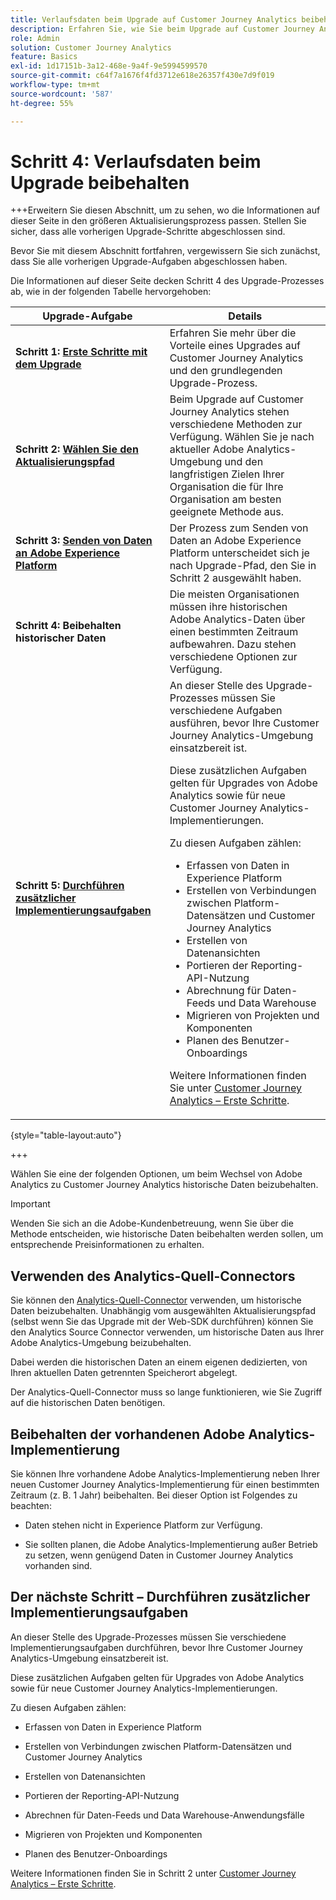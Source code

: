 ```yaml
---
title: Verlaufsdaten beim Upgrade auf Customer Journey Analytics beibehalten
description: Erfahren Sie, wie Sie beim Upgrade auf Customer Journey Analytics historische Daten beibehalten
role: Admin
solution: Customer Journey Analytics
feature: Basics
exl-id: 1d17151b-3a12-468e-9a4f-9e5994599570
source-git-commit: c64f7a1676f4fd3712e618e26357f430e7d9f019
workflow-type: tm+mt
source-wordcount: '587'
ht-degree: 55%

---
```


# Schritt 4: Verlaufsdaten beim Upgrade beibehalten

+++Erweitern Sie diesen Abschnitt, um zu sehen, wo die Informationen auf dieser Seite in den größeren Aktualisierungsprozess passen. Stellen Sie sicher, dass alle vorherigen Upgrade-Schritte abgeschlossen sind.

Bevor Sie mit diesem Abschnitt fortfahren, vergewissern Sie sich zunächst, dass Sie alle vorherigen Upgrade-Aufgaben abgeschlossen haben.

Die Informationen auf dieser Seite decken Schritt 4 des Upgrade-Prozesses ab, wie in der folgenden Tabelle hervorgehoben:

| Upgrade-Aufgabe | Details |
|---------|----------|
| **Schritt 1: [Erste Schritte mit dem Upgrade](/help/getting-started/cja-upgrade/cja-upgrade-getstarted.md)** | Erfahren Sie mehr über die Vorteile eines Upgrades auf Customer Journey Analytics und den grundlegenden Upgrade-Prozess. |
| **Schritt 2: [Wählen Sie den Aktualisierungspfad](/help/getting-started/cja-upgrade/cja-upgrade-path.md)** | Beim Upgrade auf Customer Journey Analytics stehen verschiedene Methoden zur Verfügung. Wählen Sie je nach aktueller Adobe Analytics-Umgebung und den langfristigen Zielen Ihrer Organisation die für Ihre Organisation am besten geeignete Methode aus. |
| **Schritt 3: [Senden von Daten an Adobe Experience Platform](/help/getting-started/cja-upgrade/cja-upgrade-send-to-platform.md)** | Der Prozess zum Senden von Daten an Adobe Experience Platform unterscheidet sich je nach Upgrade-Pfad, den Sie in Schritt 2 ausgewählt haben. |
| <span class="preview">**Schritt 4: Beibehalten historischer Daten**</span> | <span class="preview">Die meisten Organisationen müssen ihre historischen Adobe Analytics-Daten über einen bestimmten Zeitraum aufbewahren. Dazu stehen verschiedene Optionen zur Verfügung.</span> |
| **Schritt 5: [Durchführen zusätzlicher Implementierungsaufgaben](/help/getting-started/cja-getting-started.md)** | An dieser Stelle des Upgrade-Prozesses müssen Sie verschiedene Aufgaben ausführen, bevor Ihre Customer Journey Analytics-Umgebung einsatzbereit ist.<p>Diese zusätzlichen Aufgaben gelten für Upgrades von Adobe Analytics sowie für neue Customer Journey Analytics-Implementierungen.</p><p>Zu diesen Aufgaben zählen:</p><ul><li>Erfassen von Daten in Experience Platform</li><li>Erstellen von Verbindungen zwischen Platform-Datensätzen und Customer Journey Analytics</li><li>Erstellen von Datenansichten</li><li>Portieren der Reporting-API-Nutzung</li><li>Abrechnung für Daten-Feeds und Data Warehouse</li><li>Migrieren von Projekten und Komponenten</li><li>Planen des Benutzer-Onboardings</li></ul> <p>Weitere Informationen finden Sie unter [Customer Journey Analytics – Erste Schritte](/help/getting-started/cja-getting-started.md). |

{style="table-layout:auto"}

+++

Wählen Sie eine der folgenden Optionen, um beim Wechsel von Adobe Analytics zu Customer Journey Analytics historische Daten beizubehalten.

>[!IMPORTANT]
>
>Wenden Sie sich an die Adobe-Kundenbetreuung, wenn Sie über die Methode entscheiden, wie historische Daten beibehalten werden sollen, um entsprechende Preisinformationen zu erhalten.

## Verwenden des Analytics-Quell-Connectors

Sie können den [Analytics-Quell-Connector](/help/data-ingestion/analytics.md) verwenden, um historische Daten beizubehalten. Unabhängig vom ausgewählten Aktualisierungspfad (selbst wenn Sie das Upgrade mit der Web-SDK durchführen) können Sie den Analytics Source Connector verwenden, um historische Daten aus Ihrer Adobe Analytics-Umgebung beizubehalten.

Dabei werden die historischen Daten an einem eigenen dedizierten, von Ihren aktuellen Daten getrennten Speicherort abgelegt.

Der Analytics-Quell-Connector muss so lange funktionieren, wie Sie Zugriff auf die historischen Daten benötigen.

<!-- Another possibility in the future: Map historical data in a way that allows you to tie it to your new data.  Possible? Explain -->

## Beibehalten der vorhandenen Adobe Analytics-Implementierung

Sie können Ihre vorhandene Adobe Analytics-Implementierung neben Ihrer neuen Customer Journey Analytics-Implementierung für einen bestimmten Zeitraum (z. B. 1 Jahr) beibehalten. Bei dieser Option ist Folgendes zu beachten:

* Daten stehen nicht in Experience Platform zur Verfügung.

* Sie sollten planen, die Adobe Analytics-Implementierung außer Betrieb zu setzen, wenn genügend Daten in Customer Journey Analytics vorhanden sind.

## Der nächste Schritt – Durchführen zusätzlicher Implementierungsaufgaben

An dieser Stelle des Upgrade-Prozesses müssen Sie verschiedene Implementierungsaufgaben durchführen, bevor Ihre Customer Journey Analytics-Umgebung einsatzbereit ist.

Diese zusätzlichen Aufgaben gelten für Upgrades von Adobe Analytics sowie für neue Customer Journey Analytics-Implementierungen.

Zu diesen Aufgaben zählen:

* Erfassen von Daten in Experience Platform

* Erstellen von Verbindungen zwischen Platform-Datensätzen und Customer Journey Analytics

* Erstellen von Datenansichten

* Portieren der Reporting-API-Nutzung

* Abrechnen für Daten-Feeds und Data Warehouse-Anwendungsfälle

* Migrieren von Projekten und Komponenten

* Planen des Benutzer-Onboardings

Weitere Informationen finden Sie in Schritt 2 unter [Customer Journey Analytics – Erste Schritte](/help/getting-started/cja-getting-started.md).
